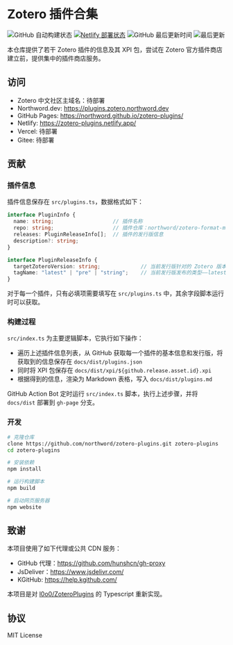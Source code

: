 # Zotero 插件合集

![GitHub 自动构建状态](https://img.shields.io/github/actions/workflow/status/northword/zotero-plugins/main.yml)
[![Netlify 部署状态](https://api.netlify.com/api/v1/badges/bae2ef92-2f0a-4076-ae7c-6619933cdf39/deploy-status)](https://app.netlify.com/sites/zotero-plugins/deploys)
![GitHub 最后更新时间](https://img.shields.io/github/last-commit/northword/zotero-plugins/gh-pages)
![最后更新](https://img.shields.io/badge/dynamic/json?url=https%3A%2F%2Fraw.githubusercontent.com%2Fnorthword%2Fzotero-plugins%2Fgh-pages%2Fdist%2Fshields.json&query=%24.lastUpdate&label=%E6%9C%80%E5%90%8E%E6%9B%B4%E6%96%B0)

本仓库提供了若干 Zotero 插件的信息及其 XPI 包，尝试在 Zotero 官方插件商店建立前，提供集中的插件商店服务。

## 访问

- Zotero 中文社区主域名：待部署
- Northword.dev: <https://plugins.zotero.northword.dev>
- GitHub Pages: <https://northword.github.io/zotero-plugins/>
- Netlify: <https://zotero-plugins.netlify.app/>
- Vercel: 待部署
- Gitee: 待部署

## 贡献

### 插件信息

插件信息保存在 `src/plugins.ts`，数据格式如下：

```ts
interface PluginInfo {
  name: string;                   // 插件名称
  repo: string;                   // 插件仓库：northword/zotero-format-metadata，前后均无 `/`
  releases: PluginReleaseInfo[];  // 插件的发行版信息
  description?: string;
}

interface PluginReleaseInfo {
  targetZoteroVersion: string;             // 当前发行版针对的 Zotero 版本
  tagName: "latest" | "pre" | "string";    // 当前发行版发布的类型——latest：最新正式发布，pre：最新预发布，string：发布对应的 git.tag_name 
}
```

对于每一个插件，只有必填项需要填写在 `src/plugins.ts` 中，其余字段脚本运行时可以获取。

### 构建过程

`src/index.ts` 为主要逻辑脚本，它执行如下操作：

- 遍历上述插件信息列表，从 GitHub 获取每一个插件的基本信息和发行版，将获取到的信息保存在 `docs/dist/plugins.json`
- 同时将 XPI 包保存在 `docs/dist/xpi/${github.release.asset.id}.xpi`
- 根据得到的信息，渲染为 Markdown 表格，写入 `docs/dist/plugins.md`

GitHub Action Bot 定时运行 `src/index.ts` 脚本，执行上述步骤，并将 `docs/dist` 部署到 `gh-page` 分支。

### 开发

```bash
# 克隆仓库
clone https://github.com/northword/zotero-plugins.git zotero-plugins
cd zotero-plugins

# 安装依赖
npm install

# 运行构建脚本
npm build

# 启动网页服务器
npm website
```

## 致谢

本项目使用了如下代理或公共 CDN 服务：

- GitHub 代理：<https://github.com/hunshcn/gh-proxy>
- JsDeliver：<https://www.jsdelivr.com/>
- KGitHub: <https://help.kgithub.com/>

本项目是对 [l0o0/ZoteroPlugins](https://github.com/l0o0/ZoteroPlugins) 的 Typescript 重新实现。

## 协议

MIT License
